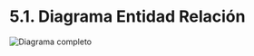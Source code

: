 # 5.1. Diagrama Entidad Relación

![Diagrama completo](https://github.com/user-attachments/assets/84274cef-eca9-4652-acd9-bfc186adcaf8)




